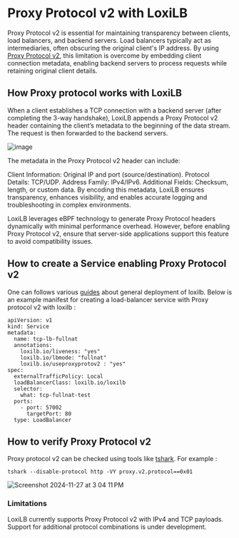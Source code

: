 # Proxy Protocol v2 with LoxiLB

Proxy Protocol v2 is essential for maintaining transparency between clients, load balancers, and backend servers. Load balancers typically act as intermediaries, often obscuring the original client's IP address. By using [Proxy Protocol v2](https://www.haproxy.org/download/1.8/doc/proxy-protocol.txt), this limitation is overcome by embedding client connection metadata, enabling backend servers to process requests while retaining original client details.

## How Proxy protocol works with LoxiLB

When a client establishes a TCP connection with a backend server (after completing the 3-way handshake), LoxiLB appends a Proxy Protocol v2 header containing the client’s metadata to the beginning of the data stream. The request is then forwarded to the backend servers.

![image](https://github.com/user-attachments/assets/5b0f4d9d-a2d2-4a7a-b753-e5fb6a2472b6)

The metadata in the Proxy Protocol v2 header can include:

Client Information: Original IP and port (source/destination).
Protocol Details: TCP/UDP.
Address Family: IPv4/IPv6.
Additional Fields: Checksum, length, or custom data.
By encoding this metadata, LoxiLB ensures transparency, enhances visibility, and enables accurate logging and troubleshooting in complex environments.

LoxiLB leverages eBPF technology to generate Proxy Protocol headers dynamically with minimal performance overhead. However, before enabling Proxy Protocol v2, ensure that server-side applications support this feature to avoid compatibility issues.

## How to create a Service enabling Proxy Protocol v2

One can follows various [guides](https://docs.loxilb.io/latest/kube-loxilb/) about general deployment of loxilb. Below is an example manifest for creating a load-balancer service with Proxy protocol v2 with loxilb :
```
apiVersion: v1
kind: Service
metadata:
  name: tcp-lb-fullnat
  annotations:
    loxilb.io/liveness: "yes"
    loxilb.io/lbmode: "fullnat"
    loxilb.io/useproxyprotov2 : "yes"
spec:
  externalTrafficPolicy: Local
  loadBalancerClass: loxilb.io/loxilb
  selector:
    what: tcp-fullnat-test
  ports:
    - port: 57002
      targetPort: 80
  type: LoadBalancer
```

## How to verify Proxy Protocol v2

Proxy protocol v2 can be checked using tools like [tshark](https://www.wireshark.org/docs/man-pages/tshark.html). For example :

```
tshark --disable-protocol http -VY proxy.v2.protocol==0x01
```
![Screenshot 2024-11-27 at 3 04 11 PM](https://github.com/user-attachments/assets/d58aa3f5-39dc-48aa-992b-36b1a3edf90a)

### Limitations

LoxiLB currently supports Proxy Protocol v2 with IPv4 and TCP payloads. Support for additional protocol combinations is under development.
